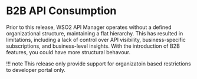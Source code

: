 # B2B API Consumption

Prior to this release, WSO2 API Manager operates without a defined organizational structure, maintaining a flat hierarchy. This has resulted in limitations, including a lack of control over API visibility, business-specific subscriptions, and business-level insights. With the introduction of B2B features, you could have more structural behavour.

!!! note
    This release only provide support for organizatoin based restrictions to developer portal only.
